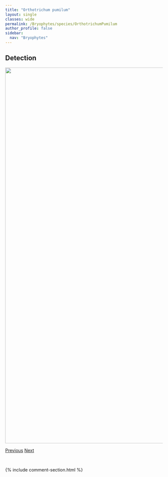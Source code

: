 ```yaml
---
title: "Orthotrichum pumilum"
layout: single
classes: wide
permalink: /Bryophytes/species/OrthotrichumPumilum
author_profile: false
sidebar:
  nav: "Bryophytes"
---
```


<h2>Detection</h2>

<a href="https://drive.google.com/uc?export=view&id=11IBZ3u2Fx-1D_3y9vQrgVOm-QhKY1rd3">
<img src="https://drive.google.com/uc?export=view&id=11IBZ3u2Fx-1D_3y9vQrgVOm-QhKY1rd3" height = "1200" width = "800">
</a>


<a href="/DevelopmentWebsite/Bryophytes/species/OrthotrichumPellucidum" class="pagination--pager" title="Orthotrichum pellucidum">Previous</a> <a href="/DevelopmentWebsite/Bryophytes/species/OrthotrichumPylaisii" class="pagination--pager" title="Orthotrichum pylaisii">Next</a>

<p>&nbsp;</p>

{% include comment-section.html %}
